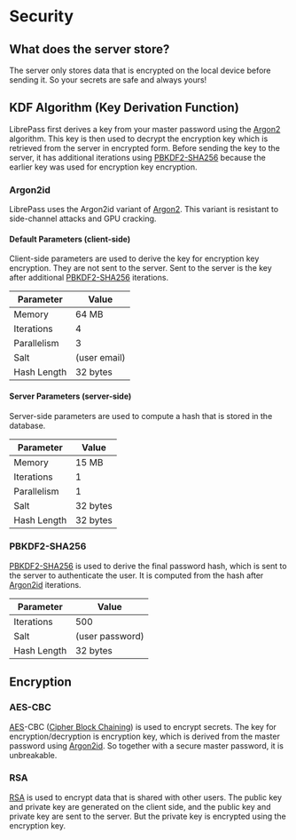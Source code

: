 # Security

## What does the server store?

The server only stores data that is encrypted on the local device before sending it.
So your secrets are safe and always yours!

## KDF Algorithm (Key Derivation Function)

LibrePass first derives a key from your master password using the [Argon2](#argon2id) algorithm.
This key is then used to decrypt the encryption key which is retrieved from the server in encrypted form.
Before sending the key to the server, it has additional iterations using [PBKDF2-SHA256](#pbkdf2-sha256)
because the earlier key was used for encryption key encryption.

### Argon2id

LibrePass uses the Argon2id variant of [Argon2](https://en.wikipedia.org/wiki/Argon2). 
This variant is resistant to side-channel attacks and GPU cracking.

#### Default Parameters (client-side)

Client-side parameters are used to derive the key for encryption key encryption.
They are not sent to the server. Sent to the server is the key after additional [PBKDF2-SHA256](#pbkdf2-sha256) iterations.

| Parameter   | Value        |
|-------------|--------------|
| Memory      | 64 MB        |
| Iterations  | 4            |
| Parallelism | 3            |
| Salt        | (user email) |
| Hash Length | 32 bytes     |

#### Server Parameters (server-side)

Server-side parameters are used to compute a hash that is stored in the database.

| Parameter   | Value    |
|-------------|----------|
| Memory      | 15 MB    |
| Iterations  | 1        |
| Parallelism | 1        |
| Salt        | 32 bytes |
| Hash Length | 32 bytes |

### PBKDF2-SHA256

[PBKDF2-SHA256](https://en.wikipedia.org/wiki/PBKDF2) is used to derive the final password hash, which is sent to the server to authenticate the user.
It is computed from the hash after [Argon2id](#argon2id) iterations.

| Parameter   | Value           |
|-------------|-----------------|
| Iterations  | 500             |
| Salt        | (user password) |
| Hash Length | 32 bytes        |

## Encryption

### AES-CBC

[AES](https://en.wikipedia.org/wiki/Advanced_Encryption_Standard)-CBC 
([Cipher Block Chaining](https://en.wikipedia.org/wiki/Block_cipher_mode_of_operation#Cipher_block_chaining_(CBC)))
is used to encrypt secrets. The key for encryption/decryption is encryption key, 
which is derived from the master password using [Argon2id](#argon2id).
So together with a secure master password, it is unbreakable.

### RSA

[RSA](https://en.wikipedia.org/wiki/RSA_(cryptosystem)) is used to encrypt data that is shared with other users.
The public key and private key are generated on the client side, and the public key and private key are sent to the server.
But the private key is encrypted using the encryption key.
